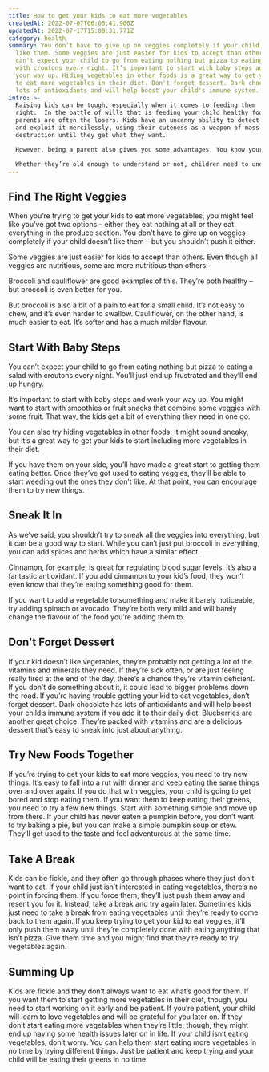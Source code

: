 ```yaml
---
title: How to get your kids to eat more vegetables
createdAt: 2022-07-07T06:05:41.900Z
updatedAt: 2022-07-17T15:00:31.771Z
category: health
summary: You don’t have to give up on veggies completely if your child doesn't
  like them. Some veggies are just easier for kids to accept than others. You
  can't expect your child to go from eating nothing but pizza to eating a salad
  with croutons every night. It’s important to start with baby steps and work
  your way up. Hiding vegetables in other foods is a great way to get your kids
  to eat more vegetables in their diet. Don't forget dessert. Dark chocolate has
  lots of antioxidants and will help boost your child's immune system.
intro: >-
  Raising kids can be tough, especially when it comes to feeding them
  right.  In the battle of wills that is feeding your child healthy food,
  parents are often the losers. Kids have an uncanny ability to detect weakness
  and exploit it mercilessly, using their cuteness as a weapon of mass
  destruction until they get what they want.

  However, being a parent also gives you some advantages. You know your kid better than anyone else – probably even better than they know themselves – and you won’t hesitate to use that knowledge to get them eating veggies once and for all. 

  Whether they’re old enough to understand or not, children need to understand that green leaves are not just something funny that vines climb on. They’re also packed with vitamins and minerals which will keep your little one healthy if they eat more of them. Here are some tips on how you can do exactly that...
---
```


## Find The Right Veggies

When you’re trying to get your kids to eat more vegetables, you might feel like you’ve got two options – either they eat nothing at all or they eat everything in the produce section.
You don’t have to give up on veggies completely if your child doesn’t like them – but you shouldn’t push it either.

Some veggies are just easier for kids to accept than others. Even though all veggies are nutritious, some are more nutritious than others.

Broccoli and cauliflower are good examples of this. They’re both healthy – but broccoli is even better for you.

But broccoli is also a bit of a pain to eat for a small child. It’s not easy to chew, and it’s even harder to swallow. Cauliflower, on the other hand, is much easier to eat. It’s softer and has a much milder flavour.

## Start With Baby Steps

You can’t expect your child to go from eating nothing but pizza to eating a salad with croutons every night. You’ll just end up frustrated and they’ll end up hungry.

It’s important to start with baby steps and work your way up. You might want to start with smoothies or fruit snacks that combine some veggies with some fruit. That way, the kids get a bit of everything they need in one go.

You can also try hiding vegetables in other foods. It might sound sneaky, but it’s a great way to get your kids to start including more vegetables in their diet.

If you have them on your side, you’ll have made a great start to getting them eating better. Once they’ve got used to eating veggies, they’ll be able to start weeding out the ones they don’t like. At that point, you can encourage them to try new things.

## Sneak It In

As we’ve said, you shouldn’t try to sneak all the veggies into everything, but it can be a good way to start.
While you can’t just put broccoli in everything, you can add spices and herbs which have a similar effect.

Cinnamon, for example, is great for regulating blood sugar levels. It’s also a fantastic antioxidant. If you add cinnamon to your kid’s food, they won’t even know that they’re eating something good for them.

If you want to add a vegetable to something and make it barely noticeable, try adding spinach or avocado. They’re both very mild and will barely change the flavour of the food you’re adding them to.

## Don't Forget Dessert

If your kid doesn’t like vegetables, they’re probably not getting a lot of the vitamins and minerals they need.
If they’re sick often, or are just feeling really tired at the end of the day, there’s a chance they’re vitamin deficient. If you don’t do something about it, it could lead to bigger problems down the road.
If you’re having trouble getting your kid to eat vegetables, don’t forget dessert.
Dark chocolate has lots of antioxidants and will help boost your child’s immune system if you add it to their daily diet.
Blueberries are another great choice. They’re packed with vitamins and are a delicious dessert that’s easy to sneak into just about anything.

## Try New Foods Together

If you’re trying to get your kids to eat more veggies, you need to try new things.
It’s easy to fall into a rut with dinner and keep eating the same things over and over again. If you do that with veggies, your child is going to get bored and stop eating them. If you want them to keep eating their greens, you need to try a few new things.
Start with something simple and move up from there.
If your child has never eaten a pumpkin before, you don’t want to try baking a pie, but you can make a simple pumpkin soup or stew. They’ll get used to the taste and feel adventurous at the same time.

## Take A Break

Kids can be fickle, and they often go through phases where they just don’t want to eat.
If your child just isn’t interested in eating vegetables, there’s no point in forcing them.
If you force them, they’ll just push them away and resent you for it.
Instead, take a break and try again later.
Sometimes kids just need to take a break from eating vegetables until they’re ready to come back to them again.
If you keep trying to get your kid to eat veggies, it’ll only push them away until they’re completely done with eating anything that isn’t pizza.
Give them time and you might find that they’re ready to try vegetables again.

## Summing Up

Kids are fickle and they don’t always want to eat what’s good for them. If you want them to start getting more vegetables in their diet, though, you need to start working on it early and be patient.
If you’re patient, your child will learn to love vegetables and will be grateful for you later on. If they don’t start eating more vegetables when they’re little, though, they might end up having some health issues later on in life.
If your child isn’t eating vegetables, don’t worry. You can help them start eating more vegetables in no time by trying different things. Just be patient and keep trying and your child will be eating their greens in no time.
